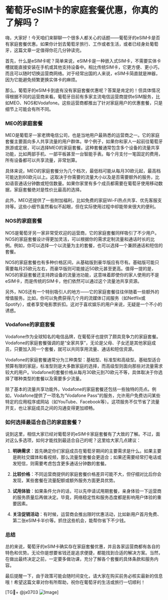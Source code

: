 # 葡萄牙eSIM卡的家庭套餐优惠，你真的了解吗？

嗨，大家好！今天咱们来聊聊一个很多人都关心的话题——葡萄牙的eSIM卡是否有家庭套餐优惠。如果你计划去葡萄牙旅行、工作或者生活，或者已经身处葡萄牙，这篇文章一定值得你花几分钟读完。

首先，什么是eSIM卡呢？简单来说，eSIM卡是一种嵌入式SIM卡，不需要实体卡槽就能直接安装在手机或其他支持设备中。相比传统SIM卡，它更方便、更小巧，而且可以随时切换运营商网络。对于经常出国的人来说，eSIM卡简直就是神器，因为它能避免频繁更换实体卡的麻烦。

那么，葡萄牙的eSIM卡到底有没有家庭套餐优惠呢？答案是肯定的！但具体情况得根据不同的运营商来看。葡萄牙目前有多家主流电信运营商提供eSIM服务，比如MEO、NOS和Vodafone。这些运营商都推出了针对家庭用户的优惠套餐，只是细节上可能会有所不同。

### MEO的家庭套餐

MEO是葡萄牙一家老牌电信公司，也是当地用户最熟悉的运营商之一。它的家庭套餐主要面向多人共享流量的用户群体。举个例子，如果你和家人一起前往葡萄牙旅游或定居，可以选择MEO的家庭套餐。这种套餐通常包含多个设备的流量共享功能，比如两部手机、一部平板甚至一台智能手表。每个月支付一笔固定的费用，所有设备都可以共享流量，非常划算。

具体来说，MEO的家庭套餐分为几个档次，最低档可能从每月30欧元起，最高档可能达到60欧元以上。这取决于你需要的流量大小以及是否需要额外的服务，比如语音通话分钟数或短信数量。如果你家里有多个成员都需要在葡萄牙使用移动数据，家庭套餐绝对是性价比最高的选择。

此外，MEO还提供了一些附加福利，比如免费的家庭Wi-Fi热点共享、优先客服支持等。这些小细节虽然看似不起眼，但在实际使用过程中却能带来很大的便利。

### NOS的家庭套餐

NOS是葡萄牙另一家非常受欢迎的运营商，它的家庭套餐同样吸引了不少用户。NOS的家庭套餐设计得更加灵活，可以根据你的需求定制流量和通话时长的比例。例如，你可以选择一个以流量为主的套餐，也可以选择一个兼顾通话和短信的套餐。

NOS的家庭套餐也有多种价格区间，从基础版到豪华版应有尽有。基础版可能只需要每月25欧元左右，而豪华版则可能接近50欧元甚至更高。值得一提的是，NOS的家庭套餐还支持跨设备的流量池功能，这意味着即使你的家人使用的不是eSIM卡，而是传统的SIM卡，他们依然可以通过这个流量池共享资源。

另外，NOS还有一个特别吸引人的地方——它的家庭套餐往往伴随着一些额外的增值服务。比如，你可以免费获得几个月的流媒体订阅服务（如Netflix或Spotify），或者享受电影票折扣。这对于喜欢娱乐的用户来说，无疑是一个不小的诱惑。

### Vodafone的家庭套餐

Vodafone作为全球知名的电信品牌，在葡萄牙也提供了颇具竞争力的家庭套餐。Vodafone的家庭套餐强调的是“全家共享”，无论是父母、子女还是其他家庭成员，只要加入同一个套餐，就可以共同享用流量、通话和短信资源。

Vodafone的家庭套餐通常分为三种类型：基础型、标准型和高级型。基础型适合预算有限的家庭，标准型则是大多数家庭的选择，而高级型则面向那些对流量需求较大的用户。Vodafone的套餐价格从每月30欧元到70欧元不等，具体取决于你选择了哪种类型的套餐以及需要多少流量。

除了基本的流量共享功能外，Vodafone的家庭套餐还包括一些独特的亮点。例如，Vodafone提供了一项名为“Vodafone Pass”的服务，允许用户免费访问某些特定的应用程序或网站（如YouTube、Facebook等）。这项服务不仅节省了流量开支，也让家庭成员之间的沟通变得更加顺畅。

### 如何选择最适合自己的家庭套餐？

说到这里，相信大家已经对葡萄牙的eSIM卡家庭套餐有了大致的了解。不过，面对这么多选项，如何才能找到最适合自己的呢？这里给大家几点建议：

1. **明确需求**：首先确定你们家庭成员在葡萄牙期间的主要需求是什么。如果主要是刷社交媒体和看视频，那么流量型套餐会更适合；如果还需要经常打电话或发短信，则需要考虑包含更多通话分钟数的套餐。

2. **比较价格**：不同运营商提供的家庭套餐价格差异可能不大，但仔细对比后你会发现，某些套餐在流量配额或额外服务方面更具优势。

3. **试用体验**：如果条件允许的话，可以先申请试用期套餐，亲身体验一下运营商的服务质量后再做决定。毕竟，网络稳定性和服务态度都是影响用户体验的重要因素。

4. **关注促销活动**：有时候，运营商会推出限时优惠活动，比如新用户首月免费、第二张eSIM卡半价等。抓住这些机会，能帮你省下不少钱。

### 总结

总的来说，葡萄牙的eSIM卡确实存在家庭套餐优惠，并且各家运营商都有各自的特色和优势。无论你是想要省钱还是追求便捷，都能找到合适的解决方案。当然，在做出最终决定之前，一定要多做功课，充分了解各个套餐的具体条款和服务内容。

最后提醒一下，由于政策可能会随时间变化，请大家在购买前务必核实最新的信息哦！希望这篇文章对你有所帮助，祝你在葡萄牙的生活或旅行一切顺利！

[TG💪+ @jx0703 ![Image](https://github.com/user-attachments/assets/dbca1d08-cadb-493c-b0ec-ad6f7a83f270)]